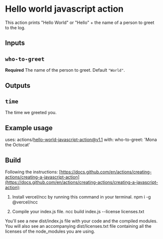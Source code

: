 # Hello world javascript action

This action prints "Hello World" or "Hello" + the name of a person to greet to the log.

## Inputs

## `who-to-greet`

**Required** The name of the person to greet. Default `"World"`.

## Outputs

## `time`

The time we greeted you.

## Example usage

uses: actions/hello-world-javascript-action@v1.1
with:
  who-to-greet: 'Mona the Octocat'

## Build

Following the instructions: [https://docs.github.com/en/actions/creating-actions/creating-a-javascript-action](https://docs.github.com/en/actions/creating-actions/creating-a-javascript-action):

1. Install vercel/ncc by running this command in your terminal. npm i -g @vercel/ncc

1. Compile your index.js file. ncc build index.js --license licenses.txt

You'll see a new dist/index.js file with your code and the compiled modules. You will also see an accompanying dist/licenses.txt file containing all the licenses of the node_modules you are using.
